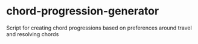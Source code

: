 # chord-progression-generator
Script for creating chord progressions based on preferences around travel and resolving chords
